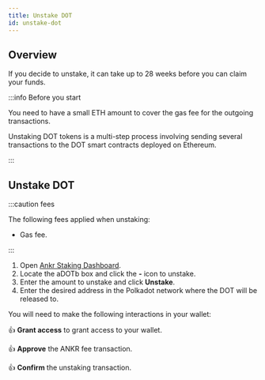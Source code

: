 ```yaml
---
title: Unstake DOT
id: unstake-dot
---
```


## Overview

If you decide to unstake, it can take up to 28 weeks before you can claim your funds.

:::info Before you start

You need to have a small ETH amount to cover the gas fee for the outgoing transactions.

Unstaking DOT tokens is a multi-step process involving sending several transactions to the DOT smart contracts deployed on Ethereum.

:::

## Unstake DOT

:::caution fees

The following fees applied when unstaking:
* Gas fee. 

:::

1. Open [Ankr Staking Dashboard](https://www.ankr.com/staking/dashboard/).
2. Locate the aDOTb box and click the **-** icon to unstake.
3. Enter the amount to unstake and click **Unstake**.
4. Enter the desired address in the Polkadot network where the DOT will be released to.

You will need to make the following interactions in your wallet:

:thumbsup: **Grant access** to grant access to your wallet.

:thumbsup: **Approve** the ANKR fee transaction.

:thumbsup: **Confirm** the unstaking transaction.


